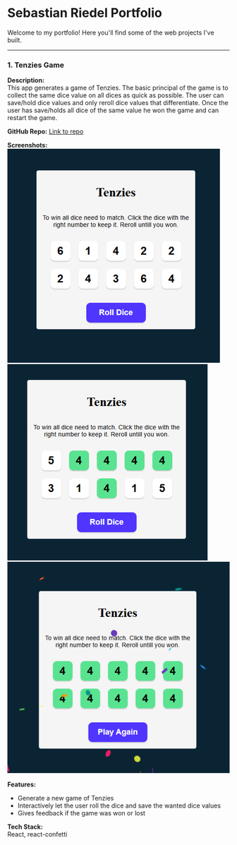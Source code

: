 # Sebastian Riedel Portfolio

Welcome to my portfolio! Here you'll find some of the web projects I've built.

---

### 1. Tenzies Game
**Description:**  
This app generates a game of Tenzies. The basic principal of the game is to collect the same dice value on all dices as quick as possible. The user can save/hold dice values and only reroll dice values that differentiate. Once the user has save/holds all dice of the same value he won the game and can restart the game.


**GitHub Repo:** [Link to repo](https://github.com/SebastianR0589/tenzies_game_project)

**Screenshots:**
![Screenshot 1](./screenshots/default.PNG)
![Screenshot 2](./screenshots/mid_game.PNG)
![Screenshot 3](./screenshots/won_game.PNG)

**Features:**
- Generate a new game of Tenzies
- Interactively let the user roll the dice and save the wanted dice values
- Gives feedback if the game was won or lost

**Tech Stack:**  
React, react-confetti

